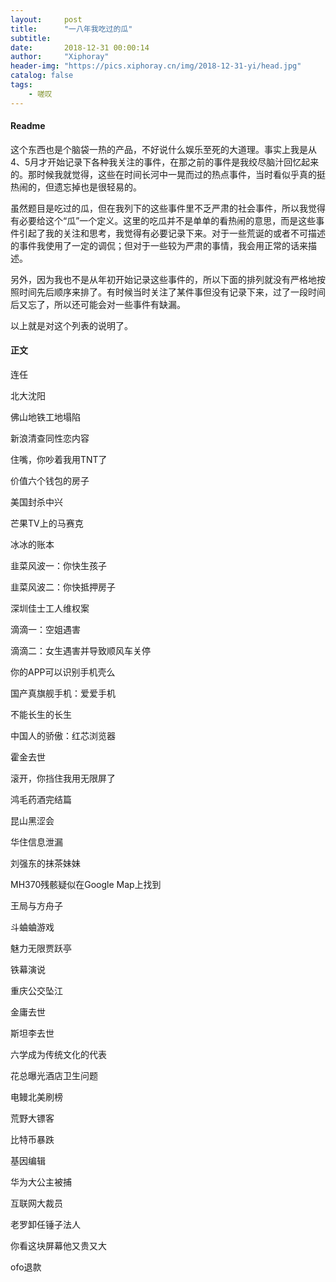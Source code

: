```yaml
---
layout:     post
title:      "一八年我吃过的瓜"
subtitle:   
date:       2018-12-31 00:00:14
author:     "Xiphoray"
header-img: "https://pics.xiphoray.cn/img/2018-12-31-yi/head.jpg"
catalog: false
tags:     
    - 嗟叹
---
```


#### Readme

这个东西也是个脑袋一热的产品，不好说什么娱乐至死的大道理。事实上我是从4、5月才开始记录下各种我关注的事件，在那之前的事件是我绞尽脑汁回忆起来的。那时候我就觉得，这些在时间长河中一晃而过的热点事件，当时看似乎真的挺热闹的，但遗忘掉也是很轻易的。

虽然题目是吃过的瓜，但在我列下的这些事件里不乏严肃的社会事件，所以我觉得有必要给这个“瓜”一个定义。这里的吃瓜并不是单单的看热闹的意思，而是这些事件引起了我的关注和思考，我觉得有必要记录下来。对于一些荒诞的或者不可描述的事件我使用了一定的调侃；但对于一些较为严肃的事情，我会用正常的话来描述。

另外，因为我也不是从年初开始记录这些事件的，所以下面的排列就没有严格地按照时间先后顺序来排了。有时候当时关注了某件事但没有记录下来，过了一段时间后又忘了，所以还可能会对一些事件有缺漏。

以上就是对这个列表的说明了。



#### 正文

连任

北大沈阳

佛山地铁工地塌陷

新浪清查同性恋内容

住嘴，你吵着我用TNT了

价值六个钱包的房子

美国封杀中兴

芒果TV上的马赛克

冰冰的账本

韭菜风波一：你快生孩子

韭菜风波二：你快抵押房子

深圳佳士工人维权案

滴滴一：空姐遇害

滴滴二：女生遇害并导致顺风车关停

你的APP可以识别手机壳么

国产真旗舰手机：爱爱手机

不能长生的长生

中国人的骄傲：红芯浏览器

霍金去世

滚开，你挡住我用无限屏了

鸿毛药酒完结篇

昆山黑涩会

华住信息泄漏

刘强东的抹茶妹妹

MH370残骸疑似在Google Map上找到

王局与方舟子

斗蛐蛐游戏

魅力无限贾跃亭

铁幕演说

重庆公交坠江

金庸去世

斯坦李去世

六学成为传统文化的代表

花总曝光酒店卫生问题

电鳗北美刷榜

荒野大镖客

比特币暴跌

基因编辑

华为大公主被捕

互联网大裁员

老罗卸任锤子法人

你看这块屏幕他又贵又大

ofo退款

